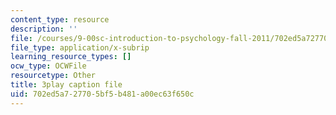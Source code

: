 ```yaml
---
content_type: resource
description: ''
file: /courses/9-00sc-introduction-to-psychology-fall-2011/702ed5a727705bf5b481a00ec63f650c_gRe7dy2HSTg.vtt
file_type: application/x-subrip
learning_resource_types: []
ocw_type: OCWFile
resourcetype: Other
title: 3play caption file
uid: 702ed5a7-2770-5bf5-b481-a00ec63f650c
---
```

